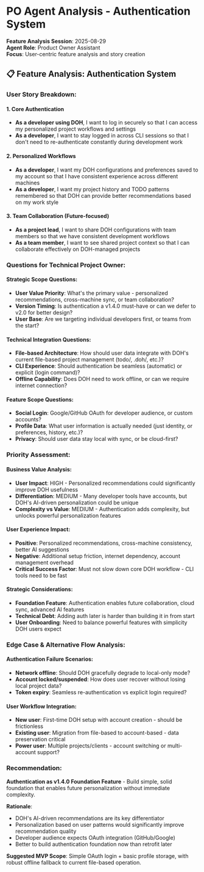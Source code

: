 # PO Agent Analysis - Authentication System

**Feature Analysis Session**: 2025-08-29  
**Agent Role**: Product Owner Assistant  
**Focus**: User-centric feature analysis and story creation  

## 📋 **Feature Analysis: Authentication System**

### **User Story Breakdown**:

#### **1. Core Authentication**
- **As a developer using DOH**, I want to log in securely so that I can access my personalized project workflows and settings
- **As a developer**, I want to stay logged in across CLI sessions so that I don't need to re-authenticate constantly during development work

#### **2. Personalized Workflows** 
- **As a developer**, I want my DOH configurations and preferences saved to my account so that I have consistent experience across different machines
- **As a developer**, I want my project history and TODO patterns remembered so that DOH can provide better recommendations based on my work style

#### **3. Team Collaboration** (Future-focused)
- **As a project lead**, I want to share DOH configurations with team members so that we have consistent development workflows
- **As a team member**, I want to see shared project context so that I can collaborate effectively on DOH-managed projects

### **Questions for Technical Project Owner**:

#### **Strategic Scope Questions**:
- **User Value Priority**: What's the primary value - personalized recommendations, cross-machine sync, or team collaboration?
- **Version Timing**: Is authentication a v1.4.0 must-have or can we defer to v2.0 for better design?
- **User Base**: Are we targeting individual developers first, or teams from the start?

#### **Technical Integration Questions**:
- **File-based Architecture**: How should user data integrate with DOH's current file-based project management (todo/, .doh/, etc.)?
- **CLI Experience**: Should authentication be seamless (automatic) or explicit (login command)?
- **Offline Capability**: Does DOH need to work offline, or can we require internet connection?

#### **Feature Scope Questions**:
- **Social Login**: Google/GitHub OAuth for developer audience, or custom accounts?
- **Profile Data**: What user information is actually needed (just identity, or preferences, history, etc.)?
- **Privacy**: Should user data stay local with sync, or be cloud-first?

### **Priority Assessment**: 

#### **Business Value Analysis**:
- **User Impact**: HIGH - Personalized recommendations could significantly improve DOH usefulness
- **Differentiation**: MEDIUM - Many developer tools have accounts, but DOH's AI-driven personalization could be unique
- **Complexity vs Value**: MEDIUM - Authentication adds complexity, but unlocks powerful personalization features

#### **User Experience Impact**:
- **Positive**: Personalized recommendations, cross-machine consistency, better AI suggestions
- **Negative**: Additional setup friction, internet dependency, account management overhead
- **Critical Success Factor**: Must not slow down core DOH workflow - CLI tools need to be fast

#### **Strategic Considerations**:
- **Foundation Feature**: Authentication enables future collaboration, cloud sync, advanced AI features
- **Technical Debt**: Adding auth later is harder than building it in from start
- **User Onboarding**: Need to balance powerful features with simplicity DOH users expect

### **Edge Case & Alternative Flow Analysis**:

#### **Authentication Failure Scenarios**:
- **Network offline**: Should DOH gracefully degrade to local-only mode?
- **Account locked/suspended**: How does user recover without losing local project data?
- **Token expiry**: Seamless re-authentication vs explicit login required?

#### **User Workflow Integration**:
- **New user**: First-time DOH setup with account creation - should be frictionless
- **Existing user**: Migration from file-based to account-based - data preservation critical
- **Power user**: Multiple projects/clients - account switching or multi-account support?

### **Recommendation**:

**Authentication as v1.4.0 Foundation Feature** - Build simple, solid foundation that enables future personalization without immediate complexity.

**Rationale**: 
- DOH's AI-driven recommendations are its key differentiator
- Personalization based on user patterns would significantly improve recommendation quality  
- Developer audience expects OAuth integration (GitHub/Google)
- Better to build authentication foundation now than retrofit later

**Suggested MVP Scope**: Simple OAuth login + basic profile storage, with robust offline fallback to current file-based operation.